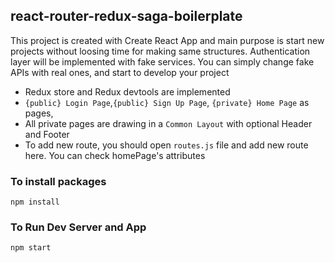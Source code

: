 ## react-router-redux-saga-boilerplate

This project is created with Create React App and
main purpose is start new projects without loosing time for making same structures.
Authentication layer will be implemented with fake services. You can simply change fake APIs
with real ones, and start to develop your project

- Redux store and Redux devtools are implemented
- `{public} Login Page`,`{public} Sign Up Page`, `{private} Home Page` as pages,
- All private pages are drawing in a `Common Layout` with optional Header and Footer
- To add new route, you should open `routes.js` file and add new route here. You can check homePage's attributes

### To install packages

```
npm install
```

### To Run Dev Server and App

```
npm start
```
